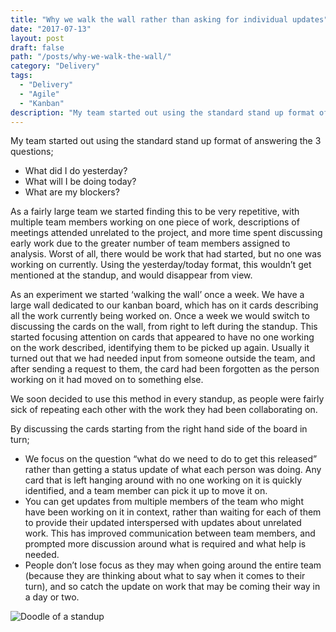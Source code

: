 ```yaml
---
title: "Why we walk the wall rather than asking for individual updates"
date: "2017-07-13"
layout: post
draft: false
path: "/posts/why-we-walk-the-wall/"
category: "Delivery"
tags:
  - "Delivery"
  - "Agile"
  - "Kanban"
description: "My team started out using the standard stand up format of answering the 3 questions; What did I do yesterday?, What will I be doing today?, What are my blockers?. As a fairly large team we started finding this to be very repetitive."
---
```


My team started out using the standard stand up format of answering the 3 questions;

* What did I do yesterday?
* What will I be doing today?
* What are my blockers?

As a fairly large team we started finding this to be very repetitive, with multiple team members working on one piece of work, descriptions of meetings attended unrelated to the project, and more time spent discussing early work due to the greater number of team members assigned to analysis. Worst of all, there would be work that had started, but no one was working on currently. Using the yesterday/today format, this wouldn’t get mentioned at the standup, and would disappear from view.

As an experiment we started ‘walking the wall’ once a week. We have a large wall dedicated to our kanban board, which has on it cards describing all the work currently being worked on. Once a week we would switch to discussing the cards on the wall, from right to left during the standup. This started focusing attention on cards that appeared to have no one working on the work described, identifying them to be picked up again. Usually it turned out that we had needed input from someone outside the team, and after sending a request to them, the card had been forgotten as the person working on it had moved on to something else.

We soon decided to use this method in every standup, as people were fairly sick of repeating each other with the work they had been collaborating on.

By discussing the cards starting from the right hand side of the board in turn;

* We focus on the question “what do we need to do to get this released” rather than getting a status update of what each person was doing. Any card that is left hanging around with no one working on it is quickly identified, and a team member can pick it up to move it on.
* You can get updates from multiple members of the team who might have been working on it in context, rather than waiting for each of them to provide their updated interspersed with updates about unrelated work. This has improved communication between team members, and prompted more discussion around what is required and what help is needed.
* People don’t lose focus as they may when going around the entire team (because they are thinking about what to say when it comes to their turn), and so catch the update on work that may be coming their way in a day or two.

![Doodle of a standup](/images/standup.jpg "Doodle of a standup")
